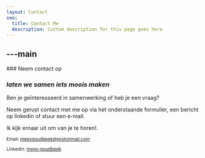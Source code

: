 ```yaml
---
layout: Contact
seo:
  title: Contact Me
  description: Custom description for this page goes here
---
```




---main
---

<PageTitle>
  ### Neem contact op

  ### _laten we samen iets moois maken_
</PageTitle>

Ben je geïnteresseerd in samenwerking of heb je een vraag? 

Neem gerust contact met me op via het onderstaande formulier, een bericht op linkedin of stuur een e-mail. 

Ik kijk ernaar uit om van je te horen!.

<Sep size="12" />

<small>

  <Icon src="/icons/mail.svg" className="mr-2 inline align-middle fill-current text-omega-500" /> Email: meesgoudbeek@protonmail.com

  <Icon src="/icons/logo-linkedin.svg" className="mr-2 inline align-middle fill-current text-omega-500" /> Linkedin: [mees-goudbeek](https://www.linkedin.com/in/mees-goudbeek/)

</small>